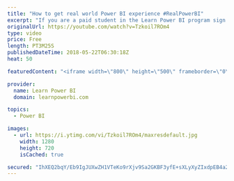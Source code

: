 ```yaml
---
title: "How to get real world Power BI experience #RealPowerBI"
excerpt: "If you are a paid student in the Learn Power BI program sign up for this adventure here: https://www.surveymonkey.com/r/JCPRXXX (Deadline May 23 6pm Pacific)  If you are interested in enrolling in the Learn Power BI program contact us at avi@avising.com ===================================== FREE Power"
originalUrl: https://youtube.com/watch?v=Tzkoil7ROm4
type: video
price: Free
length: PT3M25S
publishedDateTime: 2018-05-22T06:30:18Z
heat: 50

featuredContent: "<iframe width=\"800\" height=\"500\" frameborder=\"0\" src=\"https://www.youtube.com/embed/Tzkoil7ROm4\" allow=\"accelerometer; autoplay; encrypted-media; gyroscope; picture-in-picture\" allowfullscreen></iframe>"

provider:
  name: Learn Power BI
  domain: learnpowerbi.com

topics:
  - Power BI

images:
  - url: https://i.ytimg.com/vi/Tzkoil7ROm4/maxresdefault.jpg
    width: 1280
    height: 720
    isCached: true

secured: "IhXEQ2bqY/Eb9IgJUXwZH1VTeKo9rXjv9Sa2GKBF3yfE+sXLyXyZIxdpEB4a2gnloC9FxP5vkcUR8rn0fFWt3KGUCOz2X0Y3Vl1Mz5QIwNv7dgAFvQ3x0vMSnpuQFqlX78DV4BFqpM2AzH+bAd+t7ZG+3lA7wZRY7Go8d9eN/7A7VMmDENoejHI4V56fz63dPaLHJ250RTNSKkSc6Clh/BcP0QKEmwyoH3FpIt9HYj+LulJ3SMUYQ7Sk5VXuZj8cdGfeS91I7sjj4XBVHKgtcDLeMx8EVEvmWdiBYhB2kYF9+qlHbzIY4VkFWafdyCgQ7F8oR/81ngPUJAz4qNjlU8Mc8tINjgTgD9tK+x+niPXPQ+yZGqcmTJMihMDN95TEIyy1nV8OwoaQHFLvoA+lRM99fhsSCZFZpRIsRvzsRVQ=;S34FUe9TYlBg7c+TZxZbQg=="
---
```


